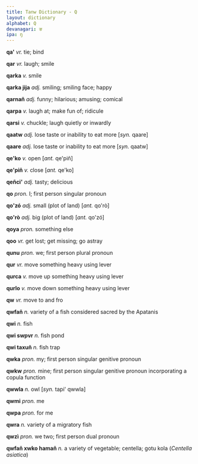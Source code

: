 ```yaml
---
title: Tanw Dictionary - Q
layout: dictionary
alphabet: Q
devanagari: ङ
ipa: ŋ
---
```


__qa'__	_vr._	tie; bind		


__qar__	_vr._	laugh; smile		


__qarka__	_v._	smile		


__qarka jija__	_adj._	smiling; smiling face; happy		


__qarnañ__	_adj._	funny; hilarious; amusing; comical		


__qarpa__	_v._	laugh at; make fun of; ridicule		


__qarsi__	_v._	chuckle; laugh quietly or inwardly		


__qaatw__	_adj._	lose taste or inability to eat more	[_syn._	qaare]


__qaare__	_adj._	lose taste or inability to eat more	[_syn._	qaatw]


__qe'ko__	_v._	open	[_ant._	qe'piñ]


__qe'piñ__	_v._	close	[_ant._	qe'ko]


__qeñci'__	_adj._	tasty; delicious		


__qo__	_pron._	I; first person singular pronoun		


__qo'zó__	_adj._	small (plot of land)	[_ant._	qo'rò]


__qo'rò__	_adj._	big (plot of land)	[_ant._	qo'zó]


__qoya__	_pron._	something else		


__qoo__	_vr._	get lost; get missing; go astray		


__qunu__	_pron._	we; first person plural pronoun		


__qur__	_vr._	move something heavy using lever		


__qurca__	_v._	move up something heavy using lever		


__qurlo__	_v._	move down something heavy using lever		


__qw__	_vr._	move to and fro		


__qwfañ__	_n._	variety of a fish considered sacred by the Apatanis		


__qwi__	_n._	fish		


__qwi swpvr__	_n._	fish pond		


__qwi taxuñ__	_n._	fish trap		


__qwka__	_pron._	my; first person singular genitive pronoun		


__qwkw__	_pron._	mine; first person singular genitive pronoun incorporating a copula function		


__qwwla__	_n._	owl	[_syn._	tapi' qwwla]


__qwmi__	_pron._	me		


__qwpa__	_pron._	for me		


__qwra__	_n._	variety of a migratory fish		


__qwzì__	_pron._	we two; first person dual pronoun


__qwfañ xwko hamañ__	_n._	a variety of vegetable; centella; gotu kola (_Centella asiatica_)
